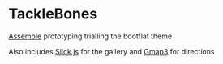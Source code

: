 # TackleBones

[Assemble](http://assemble.io) prototyping trialling the bootflat theme

Also includes [Slick.js](http://http://kenwheeler.github.io/slick/) for the gallery and [Gmap3](http://gmap3.net/) for directions

